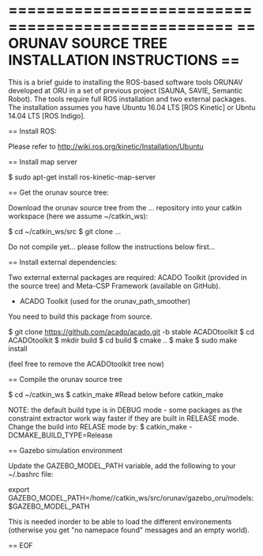 ==================================================
== ORUNAV SOURCE TREE INSTALLATION INSTRUCTIONS ==
==================================================

This is a brief guide to installing the ROS-based software tools ORUNAV developed at ORU in a set of previous project (SAUNA, SAVIE, Semantic Robot). The tools require full ROS installation and two external packages. The installation assumes you have Ubuntu 16.04 LTS [ROS Kinetic] or Ubntu 14.04 LTS [ROS Indigo].

== Install ROS:

Please refer to http://wiki.ros.org/kinetic/Installation/Ubuntu

== Install map server

$ sudo apt-get install ros-kinetic-map-server 

== Get the orunav source tree:

Download the orunav source tree from the ... repository into your catkin workspace (here we assume ~/catkin_ws):

$ cd ~/catkin_ws/src
$ git clone ...

Do not compile yet... please follow the instructions below first...

== Install external dependencies:

Two external external packages are required: ACADO Toolkit (provided in the source tree) and Meta-CSP Framework (available on GitHub).

- ACADO Toolkit (used for the orunav_path_smoother)

You need to build this package from source.

$ git clone https://github.com/acado/acado.git -b stable ACADOtoolkit
$ cd ACADOtoolkit
$ mkdir build
$ cd build
$ cmake ..
$ make
$ sudo make install

(feel free to remove the ACADOtoolkit tree now)


== Compile the orunav source tree

$ cd ~/catkin_ws
$ catkin_make						#Read below before catkin_make

NOTE: the default build type is in DEBUG mode - some packages as the constraint extractor work way faster if they are built in RELEASE mode. Change the build into RELASE mode by:
$ catkin_make -DCMAKE_BUILD_TYPE=Release


== Gazebo simulation environment

Update the GAZEBO_MODEL_PATH variable, add the following to your ~/.bashrc file:

export GAZEBO_MODEL_PATH=/home/<your user name>/catkin_ws/src/orunav/gazebo_oru/models:$GAZEBO_MODEL_PATH

This is needed inorder to be able to load the different environements (otherwise you get "no namepace found" messages and an empty world).

== EOF
